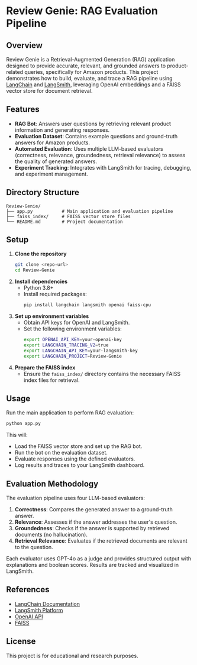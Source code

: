 # Review Genie: RAG Evaluation Pipeline

## Overview
Review Genie is a Retrieval-Augmented Generation (RAG) application designed to provide accurate, relevant, and grounded answers to product-related queries, specifically for Amazon products. This project demonstrates how to build, evaluate, and trace a RAG pipeline using [LangChain](https://python.langchain.com/) and [LangSmith](https://smith.langchain.com/), leveraging OpenAI embeddings and a FAISS vector store for document retrieval.

## Features
- **RAG Bot**: Answers user questions by retrieving relevant product information and generating responses.
- **Evaluation Dataset**: Contains example questions and ground-truth answers for Amazon products.
- **Automated Evaluation**: Uses multiple LLM-based evaluators (correctness, relevance, groundedness, retrieval relevance) to assess the quality of generated answers.
- **Experiment Tracking**: Integrates with LangSmith for tracing, debugging, and experiment management.

## Directory Structure
```
Review-Genie/
├── app.py           # Main application and evaluation pipeline
├── faiss_index/     # FAISS vector store files
└── README.md        # Project documentation
```

## Setup
1. **Clone the repository**
   ```bash
   git clone <repo-url>
   cd Review-Genie
   ```
2. **Install dependencies**
   - Python 3.8+
   - Install required packages:
     ```bash
     pip install langchain langsmith openai faiss-cpu
     ```
3. **Set up environment variables**
   - Obtain API keys for OpenAI and LangSmith.
   - Set the following environment variables:
     ```bash
     export OPENAI_API_KEY=your-openai-key
     export LANGCHAIN_TRACING_V2=true
     export LANGCHAIN_API_KEY=your-langsmith-key
     export LANGCHAIN_PROJECT=Review-Genie
     ```
4. **Prepare the FAISS index**
   - Ensure the `faiss_index/` directory contains the necessary FAISS index files for retrieval.

## Usage
Run the main application to perform RAG evaluation:
```bash
python app.py
```
This will:
- Load the FAISS vector store and set up the RAG bot.
- Run the bot on the evaluation dataset.
- Evaluate responses using the defined evaluators.
- Log results and traces to your LangSmith dashboard.

## Evaluation Methodology
The evaluation pipeline uses four LLM-based evaluators:
1. **Correctness**: Compares the generated answer to a ground-truth answer.
2. **Relevance**: Assesses if the answer addresses the user's question.
3. **Groundedness**: Checks if the answer is supported by retrieved documents (no hallucination).
4. **Retrieval Relevance**: Evaluates if the retrieved documents are relevant to the question.

Each evaluator uses GPT-4o as a judge and provides structured output with explanations and boolean scores. Results are tracked and visualized in LangSmith.

## References
- [LangChain Documentation](https://python.langchain.com/)
- [LangSmith Platform](https://smith.langchain.com/)
- [OpenAI API](https://platform.openai.com/docs/)
- [FAISS](https://github.com/facebookresearch/faiss)

## License
This project is for educational and research purposes.